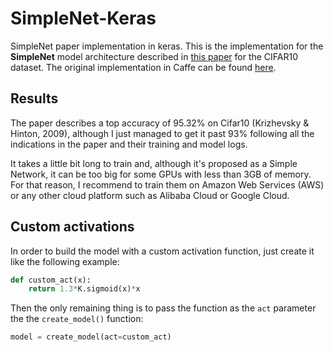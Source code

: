 # SimpleNet-Keras

SimpleNet paper implementation in keras. This is the implementation for the **SimpleNet** model architecture described in [this paper](https://arxiv.org/ftp/arxiv/papers/1608/1608.06037.pdf) for the CIFAR10 dataset. The original implementation in Caffe can be found [here](https://github.com/Coderx7/SimpleNet).

## Results

The paper describes a top accuracy of 95.32% on Cifar10 (Krizhevsky & Hinton, 2009), although I just managed to get it past 93% following all the indications in the paper and their training and model logs.

It takes a little bit long to train and, although it's proposed as a Simple Network, it can be too big for some GPUs with less than 3GB of memory. For that reason, I recommend to train them on Amazon Web Services (AWS) or any other cloud platform such as Alibaba Cloud or Google Cloud. 

## Custom activations

In order to build the model with a custom activation function, just create it like the following example:

```python
def custom_act(x):
	return 1.3*K.sigmoid(x)*x
```
Then the only remaining thing is to pass the function as the `act` parameter the the `create_model()` function:

```python
model = create_model(act=custom_act)
```
